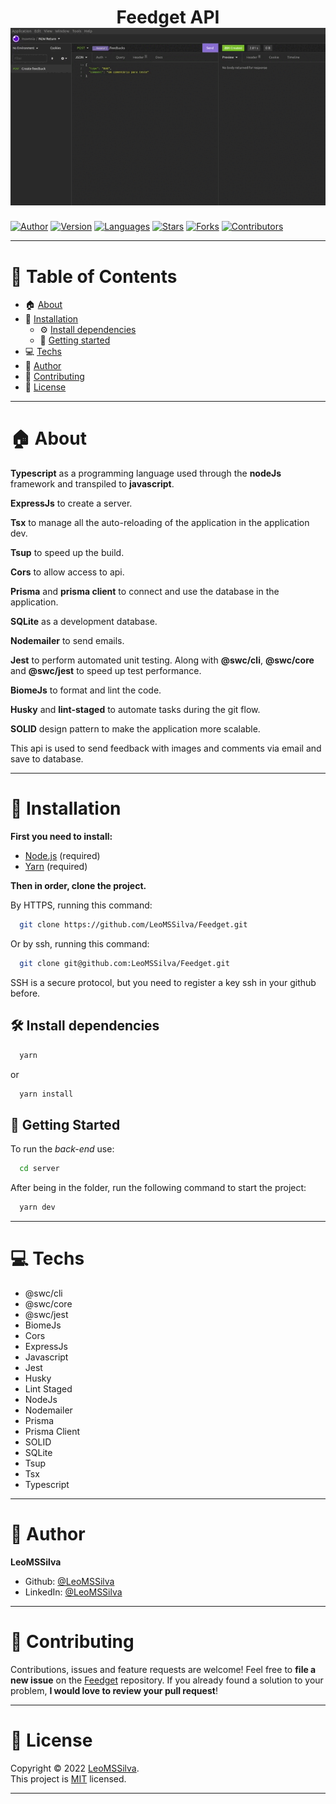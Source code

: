 <h1 align="center">Feedget API
	<br/>
	<img width=900 heigh=600 alt="Back-end Project Demo" src="./demonstration.gif">
	<br/>
</h1>

[![Author](https://img.shields.io/badge/author-LeoMSSilva-blue?style=flat-square)](https://github.com/LeoMSSilva)
[![Version](https://img.shields.io/badge/version-1.0.0-blue.svg?cacheSeconds=2592000)](https://github.com/LeoMSSilva)
[![Languages](https://img.shields.io/github/languages/count/LeoMSSilva/Feedget?color=blue&style=flat-square)](#)
[![Stars](https://img.shields.io/github/stars/LeoMSSilva/Feedget?color=blue&style=flat-square)](https://github.com/LeoMSSilva/Feedget/stargazers)
[![Forks](https://img.shields.io/github/forks/LeoMSSilva/Feedget?color=blue&style=flat-square)](https://github.com/LeoMSSilva/Feedget/network/members)
[![Contributors](https://img.shields.io/github/contributors/LeoMSSilva/Feedget?color=blue&style=flat-square)](https://github.com/LeoMSSilva/Feedget/graphs/contributors)

---

# :pushpin: Table of Contents

- :house: [About](#house-about)
- :dart: [Installation](#dart-installation)
  - :gear: [Install dependencies](#hammer_and_wrench-install-dependencies)
  - :rocket: [Getting started](#rocket-getting-started)
- :computer: [Techs](#computer-techs)
- :bust_in_silhouette: [Author](#bust_in_silhouette-author)
- :handshake: [Contributing](#handshake-contributing)
- :scroll: [License](#scroll-license)

---

# :house: About

**Typescript** as a programming language used through the **nodeJs** framework and transpiled to **javascript**.

**ExpressJs** to create a server.

**Tsx** to manage all the auto-reloading of the application in the application dev.

**Tsup** to speed up the build.

**Cors** to allow access to api.

**Prisma** and **prisma client** to connect and use the database in the application.

**SQLite** as a development database.

**Nodemailer** to send emails.

**Jest** to perform automated unit testing. Along with **@swc/cli**, **@swc/core** and **@swc/jest** to speed up test performance.

**BiomeJs** to format and lint the code.

**Husky** and **lint-staged** to automate tasks during the git flow.

**SOLID** design pattern to make the application more scalable.

This api is used to send feedback with images and comments via email and save to database.

---

# :dart: Installation

**First you need to install:**

- [Node.js](https://pt-br.nodejs.org/) (required)
- [Yarn](https://yarnpkg.com/) (required)

**Then in order, clone the project.**

By HTTPS, running this command:

```bash
  git clone https://github.com/LeoMSSilva/Feedget.git
```

Or by ssh, running this command:

```bash
  git clone git@github.com:LeoMSSilva/Feedget.git
```

SSH is a secure protocol, but you need to register a key ssh in your github before.

## :hammer_and_wrench: Install dependencies

```bash
  yarn
```

or

```bash
  yarn install
```

## :rocket: Getting Started

To run the *back-end* use:

```bash
  cd server
```

After being in the folder, run the following command to start the project:

```bash
  yarn dev
```

---

# :computer: Techs

- @swc/cli
- @swc/core
- @swc/jest
- BiomeJs
- Cors
- ExpressJs
- Javascript
- Jest
- Husky
- Lint Staged
- NodeJs
- Nodemailer
- Prisma
- Prisma Client
- SOLID
- SQLite
- Tsup
- Tsx
- Typescript

---

# :bust_in_silhouette: Author

**LeoMSSilva**

- Github: [@LeoMSSilva](https://github.com/LeoMSSilva)
- LinkedIn: [@LeoMSSilva](https://linkedin.com/in/LeoMSSilva)

---

# :handshake: Contributing

Contributions, issues and feature requests are welcome! Feel free to **file a new issue** on the [Feedget](https://github.com/LeoMSSilva/Feedget/issues) repository. If you already found a solution to your problem, **I would love to review your pull request**!

---

# :scroll: License

Copyright :copyright: 2022 [LeoMSSilva](https://github.com/LeoMSSilva).
<br/>
This project is [MIT](https://github.com/LeoMSSilva/Feedget/blob/main/LICENSE) licensed.

---
